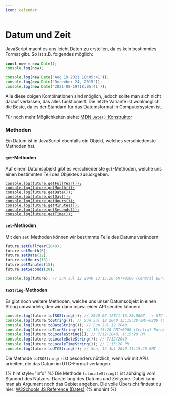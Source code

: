 ```yaml
---
icon: calendar
---
```


# Datum und Zeit

JavaScript macht es uns leicht Daten zu erstellen, da es kein bestimmtes Format gibt. So ist z.B. folgendes möglich:

```javascript
const now = new Date();
console.log(now);

console.log(new Date('Aug 19 2021 18:05:41'));
console.log(new Date('December 24, 2015'));
console.log(new Date('2021-08-19T18:05:41'));
```

Alle diese obigen Kombinationen sind möglich, jedoch sollte man sich nicht darauf verlassen, das alles funktioniert. Die letzte Variante ist wohlmöglich die Beste, da es der Standard für das Datumsformat in Computersystem ist.

Für noch mehr Möglichkeiten siehe: [MDN `Date()`-Konstruktor](https://developer.mozilla.org/en-US/docs/Web/JavaScript/Reference/Global_Objects/Date/Date)

### Methoden﻿ <a href="#methoden" id="methoden"></a>

Ein Datum ist in JavaScript ebenfalls ein Objekt, welches verschiedenste Methoden hat.

#### `get`-Methoden﻿ <a href="#get-methoden" id="get-methoden"></a>

Auf einem Datumsobjekt gibt es verschiedenste `get`-Methoden, welche uns einen bestimmten Teil des Objektes zurückgeben:

<pre class="language-javascript"><code class="lang-javascript"><a data-footnote-ref href="#user-content-fn-1">console.log(future.getFullYear());</a>
<a data-footnote-ref href="#user-content-fn-2">console.log(future.getMonth());</a>
<a data-footnote-ref href="#user-content-fn-3">console.log(future.getDate());</a>
<a data-footnote-ref href="#user-content-fn-4">console.log(future.getDay());</a>
<a data-footnote-ref href="#user-content-fn-5">console.log(future.getHours());</a>
<a data-footnote-ref href="#user-content-fn-6">console.log(future.getMinutes());</a>
<a data-footnote-ref href="#user-content-fn-7">console.log(future.getSeconds());</a>
<a data-footnote-ref href="#user-content-fn-8">console.log(future.getTime());</a>
</code></pre>

#### `set`-Methoden﻿ <a href="#set-methoden" id="set-methoden"></a>

Mit den `set`-Methoden können wir bestimmte Teile des Datums verändern:

```javascript
future.setFullYear(2040);
future.setMonth(6);
future.setDate(12);
future.setHours(13);
future.setMinutes(15);
future.setSeconds(20);

console.log(future); // Sun Jul 12 2040 13:15:20 GMT+0200 (Central European Summer Time)
```

#### `toString`-Methoden﻿ <a href="#tostring-methoden" id="tostring-methoden"></a>

Es gibt noch weitere Methoden, welche uns unser Datumsobjekt in einen String umwandeln, den wir dann bspw. einer API senden können:

```javascript
console.log(future.toISOString()); // 2040-07-12T11:15:20.000Z --> UTC time
console.log(future.toString()); // Sun Jul 12 2040 13:15:20 GMT+0200 (Central European Summer Time)
console.log(future.toDateString()); // Sun Jul 12 2040
console.log(future.toTimeString()); // 13:15:20 GMT+0200 (Central European Summer Time)
console.log(future.toLocaleString()); // 7/12/2040, 1:15:20 PM
console.log(future.toLocaleDateString()); // 7/12/2040
console.log(future.toLocaleTimeString()); // 1:15:20 PM
console.log(future.toUTCString()); // Sun, 12 Jul 2040 11:15:20 GMT
```

Die Methode `toISOString()` ist besonders nützlich, wenn wir mit APIs arbeiten, die das Datum im UTC-Format verlangen.

{% hint style="info" %}
Die Methode `toLocaleString()` ist abhängig vom Standort des Nutzers: Darstellung des Datums und Zeitzone. Dabei kann man als Argument noch das Gebiet angeben. Die volle Übersicht findest du hier: [W3Schools JS Reference (Dates)](https://www.w3schools.com/jsref/tryit.asp?filename=tryjsref_tolocalestring_date_all)
{% endhint %}

[^1]: 2037

[^2]: 10

[^3]: 19

[^4]: 4 (Thursday)

[^5]: 15

[^6]: 23

[^7]: 0

[^8]: 2142244980000
